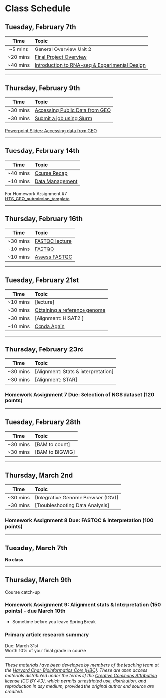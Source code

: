 # Class Schedule

## Tuesday, February 7th 

| Time |  Topic  |  
|:-----------:|:----------| 
| ~5 mins| General Overview Unit 2| 
| ~20 mins| [Final Project Overview](../lectures/GuidelinesforFinalProject.pdf) | 
| ~40 mins | [Introduction to RNA-seq & Experimental Design](../lectures/Lecture4-MMG232.pdf) |


***

## Thursday, February 9th 

| Time |  Topic  |  
|:-----------:|:----------| 
| ~30 mins| [Accessing Public Data from GEO](../lessons/02_accessing_public_experimental_data.md)| 
| ~30 mins| [Submit a job using Slurm](../lessons/02_job_submission_slurm.md)| 

[Powerpoint Slides: Accessing data from GEO](../lectures/Lecture5-MMG232.pdf)

***

## Tuesday, February 14th 

| Time |  Topic  |  
|:-----------:|:----------| 
| ~40 mins| [Course Recap](../lectures/Lecture6-MMG232.pdf) | 
| ~10 mins| [Data Management](../lessons/03_data_organization.md) | 

For Homework Assignment #7   
[HTS_GEO_submission_template](../materials/HTS_GEO_submission_template.xlsx)

***
## Thursday, February 16th 

| Time |  Topic  |  
|:-----------:|:---------------| 
| ~30 mins| [FASTQC lecture](../lectures/Lecture7-MMG232.pdf) |
| ~10 mins| [FASTQC](../lessons/04_running_fastqc.md) |
| ~10 mins| [Assess FASTQC](../lessons/04_assessing_fastqc_output.md) |

***

## Tuesday, February 21st 

| Time |  Topic  |  
|:-----------:|:----------| 
| ~10 mins| [lecture] |
| ~30 mins| [Obtaining a reference genome](../lessons/05_accessing_genome_reference_data.md) | 
| ~30 mins| [Alignment: HISAT2 ] | 
| ~10 mins| [Conda Again](../lessons/05_InstallConda_multiqc.md) |

***

## Thursday, February 23rd 

| Time |  Topic  |  
|:-----------:|:----------| 
| ~30 mins| [Alignment: Stats & interpretation] | 
| ~30 mins| [Alignment: STAR] | 

### Homework Assignment 7 Due: Selection of NGS dataset (120 points)
***

## Tuesday, February 28th  

| Time |  Topic  |  
|:-----------:|:----------| 
| ~30 mins| [BAM to count] | 
| ~30 mins| [BAM to BIGWIG] |

***

## Thursday, March 2nd 

| Time |  Topic  |  
|:-----------:|:----------| 
| ~30 mins| [Integrative Genome Browser (IGV)] | 
| ~30 mins| [Troubleshooting Data Analysis] |

### Homework Assignment 8 Due: FASTQC & Interpretation (100 points)

*** 
## Tuesday, March 7th  
**No class**

***

## Thursday, March 9th  
Course catch-up 

### Homework Assignment 9: Alignment stats & Interpretation (150 points) - due March 10th  
- Sometime before you leave Spring Break 

### Primary article research summary  
Due: March 31st   
Worth 10% of your final grade in course 

*** 


*These materials have been developed by members of the teaching team at the [Harvard Chan Bioinformatics Core (HBC)](http://bioinformatics.sph.harvard.edu/). These are open access materials distributed under the terms of the [Creative Commons Attribution license](https://creativecommons.org/licenses/by/4.0/) (CC BY 4.0), which permits unrestricted use, distribution, and reproduction in any medium, provided the original author and source are credited.*
